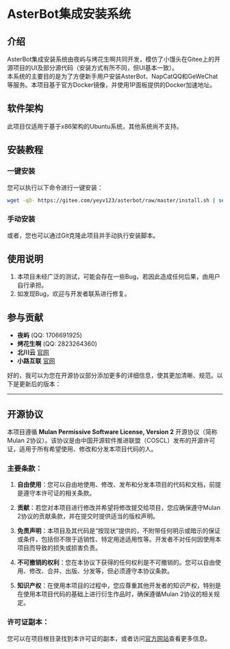 # AsterBot集成安装系统

## 介绍
AsterBot集成安装系统由夜屿与烤花生啊共同开发，模仿了小馒头在Gitee上的开源项目的UI及部分源代码（安装方式有所不同，但UI基本一致）。  
本系统的主要目的是为了方便新手用户安装AsterBot、NapCatQQ和GeWeChat等服务。本项目基于官方Docker镜像，并使用1P面板提供的Docker加速地址。

## 软件架构
此项目仅适用于基于x86架构的Ubuntu系统，其他系统尚不支持。

## 安装教程
### 一键安装
您可以执行以下命令进行一键安装：
```bash
wget -qO- https://gitee.com/yeyv123/asterbot/raw/master/install.sh | sed 's/\r//' | bash
```

### 手动安装
或者，您也可以通过Git克隆此项目并手动执行安装脚本。

## 使用说明
1. 本项目未经广泛的测试，可能会存在一些Bug，若因此造成任何后果，由用户自行承担。
2. 如发现Bug，欢迎与开发者联系进行修复。

## 参与贡献
- **夜屿** (QQ: 1706691925)
- **烤花生啊** (QQ: 2823264360)
- **北川云** [官网](https://beichuan.cloud)
- **小路互联** [官网](https://plyl.xiaolu.icu)

好的，我可以为您在开源协议部分添加更多的详细信息，使其更加清晰、规范。以下是更新后的版本：

---

## 开源协议

本项目遵循 **Mulan Permissive Software License, Version 2** 开源协议（简称Mulan 2协议）。该协议是由中国开源软件推进联盟（COSCL）发布的开源许可证，适用于所有希望使用、修改和分发本项目代码的人。

### 主要条款：
1. **自由使用**：您可以自由地使用、修改、发布和分发本项目的代码和文档，前提是遵守本许可证的相关条款。
   
2. **贡献**：若您对本项目进行修改并希望将修改提交给项目，您应确保遵守Mulan 2协议的贡献条款，并在提交时提供适当的版权声明。
   
3. **免责声明**：本项目及其代码是“按现状”提供的，不附带任何明示或暗示的保证或条件，包括但不限于适销性、特定用途适用性等。开发者不对任何因使用本项目而导致的损失或损害负责。

4. **不可撤销的权利**：您在本协议下获得的任何权利是不可撤销的。您可以自由使用、修改、合并、出版、分发等，但必须遵守本协议条款。

5. **知识产权**：在使用本项目的过程中，您应尊重其他开发者的知识产权，特别是在使用本项目代码的基础上进行衍生作品时，确保遵循Mulan 2协议的相关规定。

### 许可证副本：
您可以在项目根目录找到本许可证的副本，或者访问[官方网站](https://opensource.org/licenses/Mulan-2.0)查看更多信息。
